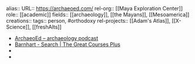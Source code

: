 alias::
URL:: https://archaeoed.com/
rel-org:: [[Maya Exploration Center]]
role:: [[academic]]
fields:: [[archaeology]], [[the Mayans]], [[Mesoamerica]]
creations::
tags:: person, #orthodoxy
rel-projects:: [[Adam's Atlas]], [[X-Science]], [[freshAlts]]


- [ArchaeoEd – archaeology podcast](https://archaeoed.com/)
- [Barnhart - Search | The Great Courses Plus](https://www.thegreatcoursesplus.com/catalogsearch/result/?search_param=all&catid=&q=barnhart)
-
-
